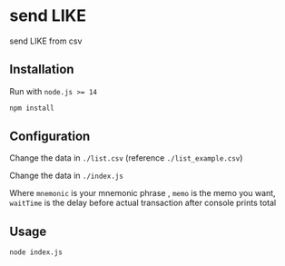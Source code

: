 # send LIKE

send LIKE from csv

## Installation

Run with `node.js >= 14`

```bash
npm install
```

## Configuration

Change the data in `./list.csv` (reference `./list_example.csv`)

Change the data in `./index.js`

Where `mnemonic` is your mnemonic phrase , `memo` is the memo you want, `waitTime` is the delay before actual transaction after console prints total

## Usage

```bash
node index.js
```